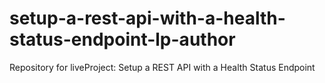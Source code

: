 # setup-a-rest-api-with-a-health-status-endpoint-lp-author
Repository for liveProject: Setup a REST API with a Health Status Endpoint
